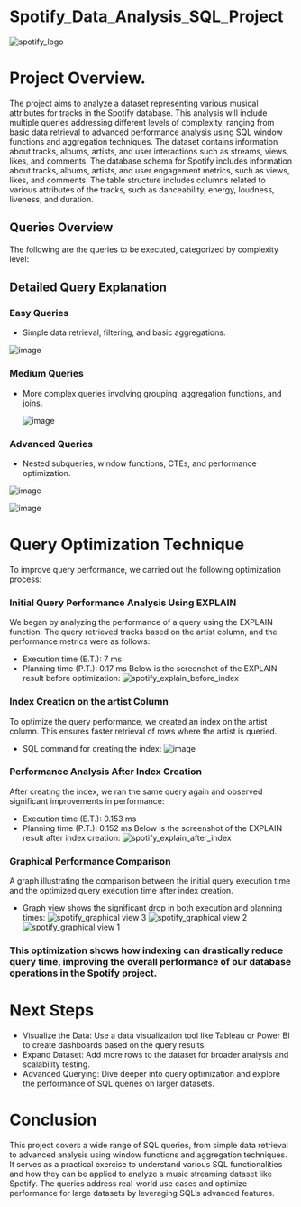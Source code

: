 # Spotify_Data_Analysis_SQL_Project
![spotify_logo](https://github.com/user-attachments/assets/f37d406b-349d-42c0-abec-dce6779c27f9)

# Project Overview.
The project aims to analyze a dataset representing various musical attributes for tracks in the Spotify database. This analysis will include multiple queries addressing different levels of complexity, ranging from basic data retrieval to advanced performance analysis using SQL window functions and aggregation techniques. The dataset contains information about tracks, albums, artists, and user interactions such as streams, views, likes, and comments.
The database schema for Spotify includes information about tracks, albums, artists, and user engagement metrics, such as views, likes, and comments. The table structure includes columns related to various attributes of the tracks, such as danceability, energy, loudness, liveness, and duration.
## Queries Overview
The following are the queries to be executed, categorized by complexity level:

## Detailed Query Explanation

### Easy Queries
* Simple data retrieval, filtering, and basic aggregations.

![image](https://github.com/user-attachments/assets/d3cee9b2-ca61-42c0-b013-bf4d24be05a2)


### Medium Queries
* More complex queries involving grouping, aggregation functions, and joins.

  ![image](https://github.com/user-attachments/assets/cb4efc6c-2624-4272-ac92-3730faa97d73)

### Advanced Queries
* Nested subqueries, window functions, CTEs, and performance optimization.

![image](https://github.com/user-attachments/assets/f6d2997f-3cc8-42be-8347-24762e5cdd06)

![image](https://github.com/user-attachments/assets/9d799b28-7aa7-4df2-b562-4a4237047403)

# Query Optimization Technique
To improve query performance, we carried out the following optimization process:

### Initial Query Performance Analysis Using EXPLAIN
We began by analyzing the performance of a query using the EXPLAIN function.
The query retrieved tracks based on the artist column, and the performance metrics were as follows:
* Execution time (E.T.): 7 ms
* Planning time (P.T.): 0.17 ms
Below is the screenshot of the EXPLAIN result before optimization:
![spotify_explain_before_index](https://github.com/user-attachments/assets/67938942-4cf0-4b62-b53a-fe721f3021ee)

### Index Creation on the artist Column
To optimize the query performance, we created an index on the artist column. This ensures faster retrieval of rows where the artist is queried.
* SQL command for creating the index:
![image](https://github.com/user-attachments/assets/4d0fcd0d-61b2-4934-a8d5-26e856db67ae)

### Performance Analysis After Index Creation
After creating the index, we ran the same query again and observed significant improvements in performance:
* Execution time (E.T.): 0.153 ms
* Planning time (P.T.): 0.152 ms
Below is the screenshot of the EXPLAIN result after index creation:
![spotify_explain_after_index](https://github.com/user-attachments/assets/e669c41f-13f0-40f9-82d6-2fbfa1e13395)

### Graphical Performance Comparison
A graph illustrating the comparison between the initial query execution time and the optimized query execution time after index creation.
* Graph view shows the significant drop in both execution and planning times:
  ![spotify_graphical view 3](https://github.com/user-attachments/assets/2d692ce7-acdd-4885-b43b-3666d49855bb)
  ![spotify_graphical view 2](https://github.com/user-attachments/assets/10263d1f-edac-4000-b26a-9449a08b659b)
  ![spotify_graphical view 1](https://github.com/user-attachments/assets/19d732c3-e6af-478f-a9b1-a55c24be50d1)
  
  
### This optimization shows how indexing can drastically reduce query time, improving the overall performance of our database operations in the Spotify project.
# Next Steps
* Visualize the Data: Use a data visualization tool like Tableau or Power BI to create dashboards based on the query results.
* Expand Dataset: Add more rows to the dataset for broader analysis and scalability testing.
* Advanced Querying: Dive deeper into query optimization and explore the performance of SQL queries on larger datasets.
  
# Conclusion
This project covers a wide range of SQL queries, from simple data retrieval to advanced analysis using window functions and aggregation techniques. It serves as a practical exercise to understand various SQL functionalities and how they can be applied to analyze a music streaming dataset like Spotify. The queries address real-world use cases and optimize performance for large datasets by leveraging SQL’s advanced features.








